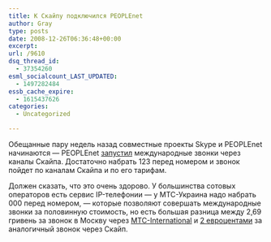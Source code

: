 ```yaml
---
title: К Скайпу подключился PEOPLEnet
author: Gray
type: posts
date: 2008-12-26T06:36:48+00:00
excerpt:
url: /9610
dsq_thread_id:
  - 37354260
esml_socialcount_LAST_UPDATED:
  - 1497282484
essb_cache_expire:
  - 1615437626
categories:
  - Uncategorized

---
```








Обещанные пару недель назад совместные проекты Skype и PEOPLEnet начинаются &#8212; PEOPLEnet <a href="http://people.net.ua/press/news/?id=450" target="_blank">запустил</a> международные звонки через каналы Скайпа. Достаточно набрать 123 перед номером и звонок пойдет по каналам Скайпа и по его тарифам.

Должен сказать, что это очень здорово. У большинства сотовых операторов есть сервис IP-телефонии &#8212; у МТС-Украина надо набрать 000 перед номером, &#8212; которые позволяют совершать международные звонки за половинную стоимость, но есть большая разница между 2,69 гривень за звонок в Москву через <a href="http://www.mts.com.ua/ukr/mts_international.php" target="_blank">МТС-International</a> и <a href="http://www.skype.com/intl/en/prices/callrates/#listing-R" target="_blank">2 евроцентами</a> за аналогичный звонок через Скайп.